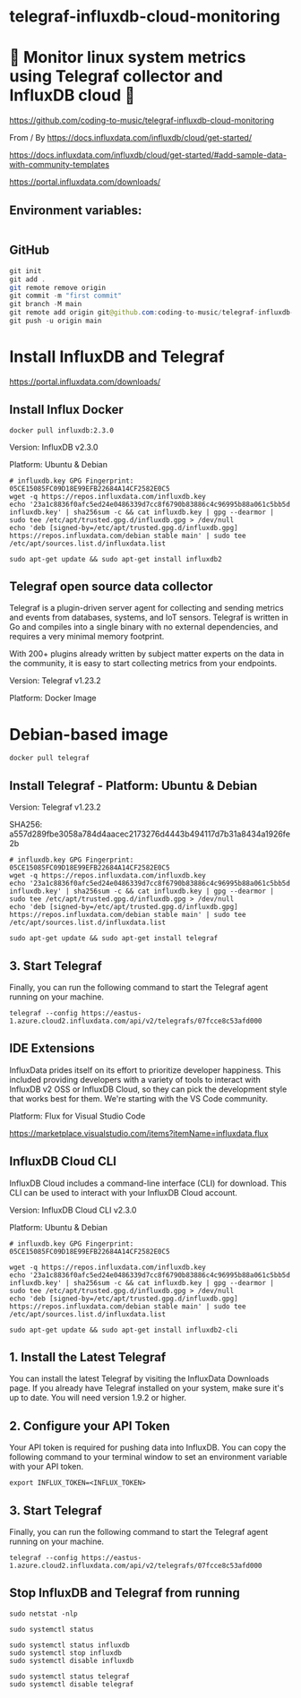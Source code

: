 # telegraf-influxdb-cloud-monitoring

# 🚀 Monitor linux system metrics using Telegraf collector and InfluxDB cloud 🚀

https://github.com/coding-to-music/telegraf-influxdb-cloud-monitoring

From / By https://docs.influxdata.com/influxdb/cloud/get-started/

https://docs.influxdata.com/influxdb/cloud/get-started/#add-sample-data-with-community-templates

https://portal.influxdata.com/downloads/

## Environment variables:

```java

```

## GitHub

```java
git init
git add .
git remote remove origin
git commit -m "first commit"
git branch -M main
git remote add origin git@github.com:coding-to-music/telegraf-influxdb-cloud-monitoring.git
git push -u origin main
```

# Install InfluxDB and Telegraf

https://portal.influxdata.com/downloads/

## Install Influx Docker

```
docker pull influxdb:2.3.0
```

Version: InfluxDB v2.3.0

Platform: Ubuntu & Debian

```
# influxdb.key GPG Fingerprint: 05CE15085FC09D18E99EFB22684A14CF2582E0C5
wget -q https://repos.influxdata.com/influxdb.key
echo '23a1c8836f0afc5ed24e0486339d7cc8f6790b83886c4c96995b88a061c5bb5d influxdb.key' | sha256sum -c && cat influxdb.key | gpg --dearmor | sudo tee /etc/apt/trusted.gpg.d/influxdb.gpg > /dev/null
echo 'deb [signed-by=/etc/apt/trusted.gpg.d/influxdb.gpg] https://repos.influxdata.com/debian stable main' | sudo tee /etc/apt/sources.list.d/influxdata.list

sudo apt-get update && sudo apt-get install influxdb2
```

## Telegraf open source data collector

Telegraf is a plugin-driven server agent for collecting and sending metrics and events from databases, systems, and IoT sensors. Telegraf is written in Go and compiles into a single binary with no external dependencies, and requires a very minimal memory footprint.

With 200+ plugins already written by subject matter experts on the data in the community, it is easy to start collecting metrics from your endpoints.

Version: Telegraf v1.23.2

Platform: Docker Image

# Debian-based image

```
docker pull telegraf
```

## Install Telegraf - Platform: Ubuntu & Debian

Version: Telegraf v1.23.2

SHA256: a557d289fbe3058a784d4aacec2173276d4443b494117d7b31a8434a1926fe2b

```
# influxdb.key GPG Fingerprint: 05CE15085FC09D18E99EFB22684A14CF2582E0C5
wget -q https://repos.influxdata.com/influxdb.key
echo '23a1c8836f0afc5ed24e0486339d7cc8f6790b83886c4c96995b88a061c5bb5d influxdb.key' | sha256sum -c && cat influxdb.key | gpg --dearmor | sudo tee /etc/apt/trusted.gpg.d/influxdb.gpg > /dev/null
echo 'deb [signed-by=/etc/apt/trusted.gpg.d/influxdb.gpg] https://repos.influxdata.com/debian stable main' | sudo tee /etc/apt/sources.list.d/influxdata.list
```

```
sudo apt-get update && sudo apt-get install telegraf
```

## 3. Start Telegraf

Finally, you can run the following command to start the Telegraf agent running on your machine.

```
telegraf --config https://eastus-1.azure.cloud2.influxdata.com/api/v2/telegrafs/07fcce8c53afd000
```

## IDE Extensions

InfluxData prides itself on its effort to prioritize developer happiness. This included providing developers with a variety of tools to interact with InfluxDB v2 OSS or InfluxDB Cloud, so they can pick the development style that works best for them. We're starting with the VS Code community.

Platform: Flux for Visual Studio Code

https://marketplace.visualstudio.com/items?itemName=influxdata.flux

## InfluxDB Cloud CLI

InfluxDB Cloud includes a command-line interface (CLI) for download. This CLI can be used to interact with your InfluxDB Cloud account.

Version: InfluxDB Cloud CLI v2.3.0

Platform: Ubuntu & Debian

```
# influxdb.key GPG Fingerprint: 05CE15085FC09D18E99EFB22684A14CF2582E0C5

wget -q https://repos.influxdata.com/influxdb.key
echo '23a1c8836f0afc5ed24e0486339d7cc8f6790b83886c4c96995b88a061c5bb5d influxdb.key' | sha256sum -c && cat influxdb.key | gpg --dearmor | sudo tee /etc/apt/trusted.gpg.d/influxdb.gpg > /dev/null
echo 'deb [signed-by=/etc/apt/trusted.gpg.d/influxdb.gpg] https://repos.influxdata.com/debian stable main' | sudo tee /etc/apt/sources.list.d/influxdata.list

sudo apt-get update && sudo apt-get install influxdb2-cli
```

## 1. Install the Latest Telegraf

You can install the latest Telegraf by visiting the InfluxData Downloads page. If you already have Telegraf installed on your system, make sure it's up to date. You will need version 1.9.2 or higher.

## 2. Configure your API Token

Your API token is required for pushing data into InfluxDB. You can copy the following command to your terminal window to set an environment variable with your API token.

```
export INFLUX_TOKEN=<INFLUX_TOKEN>
```

## 3. Start Telegraf

Finally, you can run the following command to start the Telegraf agent running on your machine.

```
telegraf --config https://eastus-1.azure.cloud2.influxdata.com/api/v2/telegrafs/07fcce8c53afd000
```

## Stop InfluxDB and Telegraf from running

```
sudo netstat -nlp

sudo systemctl status

sudo systemctl status influxdb
sudo systemctl stop influxdb
sudo systemctl disable influxdb

sudo systemctl status telegraf
sudo systemctl disable telegraf
```
